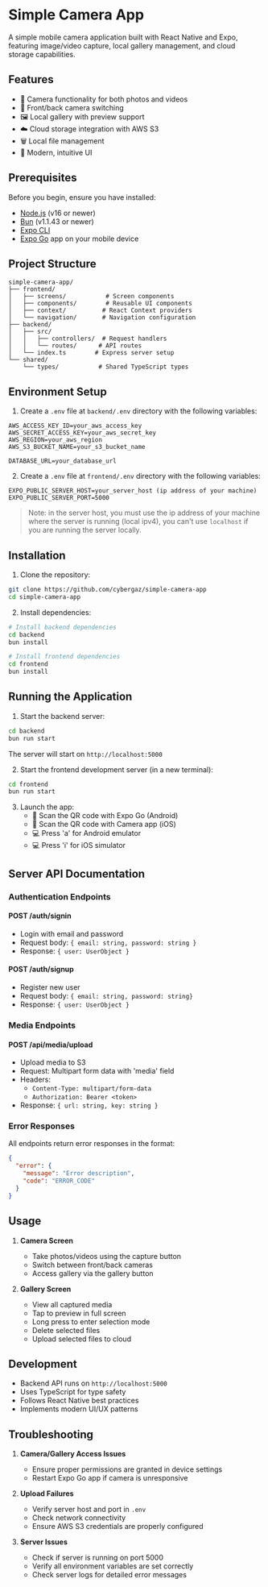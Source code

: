 # Simple Camera App

A simple mobile camera application built with React Native and Expo, featuring image/video capture, local gallery management, and cloud storage capabilities.

## Features

- 📸 Camera functionality for both photos and videos
- 🔄 Front/back camera switching
- 🖼️ Local gallery with preview support
- ☁️ Cloud storage integration with AWS S3
- 🗑️ Local file management
- 📱 Modern, intuitive UI

## Prerequisites

Before you begin, ensure you have installed:

- [Node.js](https://nodejs.org/) (v16 or newer)
- [Bun](https://bun.sh) (v1.1.43 or newer)
- [Expo CLI](https://docs.expo.dev/get-started/installation/)
- [Expo Go](https://expo.dev/client) app on your mobile device


## Project Structure
```
simple-camera-app/
├── frontend/
│   ├── screens/           # Screen components
│   ├── components/        # Reusable UI components
│   ├── context/          # React Context providers
│   └── navigation/       # Navigation configuration
├── backend/
│   ├── src/
│   │   ├── controllers/  # Request handlers
│   │   └── routes/      # API routes
│   └── index.ts        # Express server setup
└── shared/
    └── types/           # Shared TypeScript types
```

## Environment Setup

1. Create a `.env` file at `backend/.env` directory with the following variables:

```env
AWS_ACCESS_KEY_ID=your_aws_access_key
AWS_SECRET_ACCESS_KEY=your_aws_secret_key
AWS_REGION=your_aws_region
AWS_S3_BUCKET_NAME=your_s3_bucket_name

DATABASE_URL=your_database_url
```

2. Create a `.env` file at `frontend/.env` directory with the following variables:

```env
EXPO_PUBLIC_SERVER_HOST=your_server_host (ip address of your machine)
EXPO_PUBLIC_SERVER_PORT=5000
```
> Note: in the server host, you must use the ip address of your machine where the server is running (local ipv4), you can't use `localhost` if you are running the server locally.

## Installation

1. Clone the repository:
```bash
git clone https://github.com/cybergaz/simple-camera-app
cd simple-camera-app
```

2. Install dependencies:
```bash
# Install backend dependencies
cd backend
bun install

# Install frontend dependencies
cd frontend
bun install
```

## Running the Application

1. Start the backend server:
```bash
cd backend
bun run start
```
The server will start on `http://localhost:5000`

2. Start the frontend development server (in a new terminal):
```bash
cd frontend
bun run start
```

3. Launch the app:
   - 📱 Scan the QR code with Expo Go (Android)
   - 📱 Scan the QR code with Camera app (iOS)
   - 💻 Press 'a' for Android emulator
   - 💻 Press 'i' for iOS simulator


## Server API Documentation

### Authentication Endpoints

#### POST /auth/signin
- Login with email and password
- Request body: `{ email: string, password: string }`
- Response: `{ user: UserObject }`

#### POST /auth/signup
- Register new user
- Request body: `{ email: string, password: string}`
- Response: `{ user: UserObject }`

### Media Endpoints

#### POST /api/media/upload
- Upload media to S3
- Request: Multipart form data with 'media' field
- Headers: 
  - `Content-Type: multipart/form-data`
  - `Authorization: Bearer <token>`
- Response: `{ url: string, key: string }`

### Error Responses
All endpoints return error responses in the format:
```json
{
  "error": {
    "message": "Error description",
    "code": "ERROR_CODE"
  }
}
```

## Usage

1. **Camera Screen**
   - Take photos/videos using the capture button
   - Switch between front/back cameras
   - Access gallery via the gallery button

2. **Gallery Screen**
   - View all captured media
   - Tap to preview in full screen
   - Long press to enter selection mode
   - Delete selected files
   - Upload selected files to cloud

## Development

- Backend API runs on `http://localhost:5000`
- Uses TypeScript for type safety
- Follows React Native best practices
- Implements modern UI/UX patterns

## Troubleshooting

1. **Camera/Gallery Access Issues**
   - Ensure proper permissions are granted in device settings
   - Restart Expo Go app if camera is unresponsive

2. **Upload Failures**
   - Verify server host and port in `.env`
   - Check network connectivity
   - Ensure AWS S3 credentials are properly configured

3. **Server Issues**
   - Check if server is running on port 5000
   - Verify all environment variables are set correctly
   - Check server logs for detailed error messages
